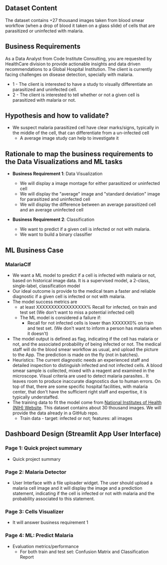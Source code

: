 ## Dataset Content
The dataset contains +27 thousand images taken from blood smear workflow (when a drop of blood it taken on a glass slide) of cells that are parasitized or uninfected with malaria.


## Business Requirements
As a Data Analyst from Code Institute Consulting, you are requested by HealthCare division to provide actionable insights and data driven recommendations to a Global Hospital Institution. The client is currently facing challenges on disease detection, specially with malaria.
* 1 - The client is interested to have a study to visually differentiate an parasitized and uninfected cell.
* 2 - The client is interested to tell whether or not a given cell is parasitized with malaria or not.


## Hypothesis and how to validate?
* We suspect malaria parasitized cell have clear marks/signs, typically in the middle of the cell, that can differentiate from a un-infected cell
  * A average image study can help to investigate it


## Rationale to map the business requirements to the Data Visualizations and ML tasks
* **Business Requirement 1**: Data Visualization 
	* We will display a image montage for either parasitized or uninfected cell
	* We will display the "average" image and "standard deviation" image for parasitized and uninfected cell
	* We will display the difference between an average parasitized cell and an average uninfected cell

* **Business Requirement 2**:  Classification
	* We want to predict if a given cell is infected or not with malaria. 
	* We want to build a binary classifier


## ML Business Case
### MalariaClf
* We want a ML model to predict if a cell is infected with malaria or not, based on historical image data. It is a supervised model, a 2-class, single-label, classification model
* Our ideal outcome is provide to the medical team a faster and reliable diagnostic if a given cell is infected or not with malaria.
* The model success metrics are
	* at least XXXXXXXXXXXXXXXXX% Recall for infected, on train and test set (We don't want to miss a potential infected cell)
	* The ML model is considered a failure if:
		* Recall for not infected cells is lower than XXXXXX0% on train and test set. (We don't want to inform a person has malaria when it doesn't)
* The model output is defined as flag, indicating if the cell has malaria or not, and the associated probability of being infected or not. The medical staff will do the blood smear workflow as usual, and upload the picture to the App. The prediction is made on the fly (not in batches).
* Heuristics: The current diagnostic needs an experienced staff and detailed inspection to distinguish infected and not infected cells. A blood smear sample is collected, mixed with a reagent and examined in the microscope. Visual criteria are used to detect malaria parasites.. It leaves room to produce inaccurate diagnostics due to human errors. On top of that, there are some specific hospital facilities, with malaria center, that don't have the sufficient right staff and expertise, it is typically understaffed.
* The training data to fit the model come from [National Institutes of Health (NIH) Website](https://ceb.nlm.nih.gov/repositories/malaria-datasets/). This dataset contains about 30 thousand images. We will provide the data already in a GitHub repo.
	* Train data - target: infected or not; features: all images



## Dashboard Design (Streamlit App User Interface)

### Page 1: Quick project summary
* Quick project summary

### Page 2: Malaria Detector
* User Interface with a file uploader widget. The user should upload a malaria cell image and it will display the image and a prediction statement, indicating if the cell is infected or not with malaria and the probability associated to this statement. 

### Page 3: Cells Visualizer
* It will answer business requirement 1

### Page 4: ML: Predict Malaria
* Evaluation metrics/performance
  * For both train and test set: Confusion Matrix and Classification Report
